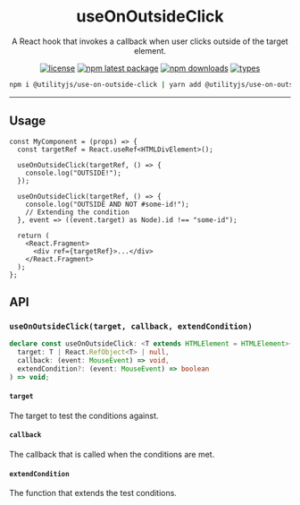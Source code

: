 <div align="center">
  <h1 align="center">
    useOnOutsideClick
  </h1>
</div>

<div align="center">

A React hook that invokes a callback when user clicks outside of the target element.

[![license](https://img.shields.io/github/license/mimshins/utilityjs?color=212121&style=for-the-badge)](https://github.com/mimshins/utilityjs/blob/main/LICENSE)
[![npm latest package](https://img.shields.io/npm/v/@utilityjs/use-on-outside-click?color=212121&style=for-the-badge)](https://www.npmjs.com/package/@utilityjs/use-on-outside-click)
[![npm downloads](https://img.shields.io/npm/dm/@utilityjs/use-on-outside-click?color=212121&style=for-the-badge)](https://www.npmjs.com/package/@utilityjs/use-on-outside-click)
[![types](https://img.shields.io/npm/types/@utilityjs/use-on-outside-click?color=212121&style=for-the-badge)](https://www.npmjs.com/package/@utilityjs/use-on-outside-click)

```bash
npm i @utilityjs/use-on-outside-click | yarn add @utilityjs/use-on-outside-click
```

</div>

<hr>

## Usage

```tsx
const MyComponent = (props) => {
  const targetRef = React.useRef<HTMLDivElement>();

  useOnOutsideClick(targetRef, () => {
    console.log("OUTSIDE!");
  });

  useOnOutsideClick(targetRef, () => {
    console.log("OUTSIDE AND NOT #some-id!");
    // Extending the condition
  }, event => ((event.target) as Node).id !== "some-id");

  return (
    <React.Fragment>
      <div ref={targetRef}>...</div>
    </React.Fragment>
  );
};
```

## API

### `useOnOutsideClick(target, callback, extendCondition)`

```ts
declare const useOnOutsideClick: <T extends HTMLElement = HTMLElement>(
  target: T | React.RefObject<T> | null,
  callback: (event: MouseEvent) => void,
  extendCondition?: (event: MouseEvent) => boolean
) => void;
```

#### `target`

The target to test the conditions against.

#### `callback`

The callback that is called when the conditions are met.

#### `extendCondition`

The function that extends the test conditions.